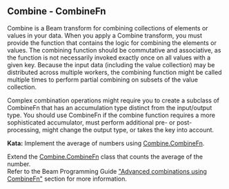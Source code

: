 <!--
  ~  Licensed to the Apache Software Foundation (ASF) under one
  ~  or more contributor license agreements.  See the NOTICE file
  ~  distributed with this work for additional information
  ~  regarding copyright ownership.  The ASF licenses this file
  ~  to you under the Apache License, Version 2.0 (the
  ~  "License"); you may not use this file except in compliance
  ~  with the License.  You may obtain a copy of the License at
  ~
  ~      http://www.apache.org/licenses/LICENSE-2.0
  ~
  ~  Unless required by applicable law or agreed to in writing, software
  ~  distributed under the License is distributed on an "AS IS" BASIS,
  ~  WITHOUT WARRANTIES OR CONDITIONS OF ANY KIND, either express or implied.
  ~  See the License for the specific language governing permissions and
  ~  limitations under the License.
  -->

Combine - CombineFn
-------------------

Combine is a Beam transform for combining collections of elements or values in your data. When you 
apply a Combine transform, you must provide the function that contains the logic for combining the 
elements or values. The combining function should be commutative and associative, as the function 
is not necessarily invoked exactly once on all values with a given key. Because the input data 
(including the value collection) may be distributed across multiple workers, the combining function 
might be called multiple times to perform partial combining on subsets of the value collection.

Complex combination operations might require you to create a subclass of CombineFn that has an 
accumulation type distinct from the input/output type. You should use CombineFn if the combine 
function requires a more sophisticated accumulator, must perform additional pre- or post-processing, 
might change the output type, or takes the key into account.

**Kata:** Implement the average of numbers using 
[Combine.CombineFn](https://beam.apache.org/releases/javadoc/current/org/apache/beam/sdk/transforms/Combine.CombineFn.html).

<div class="hint">
  Extend the
  <a href="https://beam.apache.org/releases/javadoc/current/org/apache/beam/sdk/transforms/Combine.CombineFn.html">
    Combine.CombineFn</a> class that counts the average of the number.
</div>

<div class="hint">
  Refer to the Beam Programming Guide
  <a href="https://beam.apache.org/documentation/programming-guide/#advanced-combines">
    "Advanced combinations using CombineFn"</a> section for more information.
</div>
